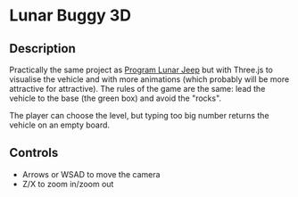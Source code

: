 # Lunar Buggy 3D

## Description
Practically the same project as [Program Lunar Jeep](https://github.com/Pdzoc/Program-Lunar-Jeep) but with Three.js to visualise the vehicle and with more animations (which probably will be more attractive for attractive). The rules of the game are the same: lead the vehicle to the base (the green box) and avoid the "rocks".

The player can choose the level, but typing too big number returns the vehicle on an empty board.

## Controls
- Arrows or WSAD to move the camera
- Z/X to zoom in/zoom out
